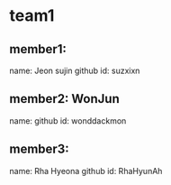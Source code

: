 # team1
## member1:
name: Jeon sujin
github id: suzxixn

## member2: WonJun
name:
github id: wonddackmon

## member3:
name: Rha Hyeona
github id: RhaHyunAh
